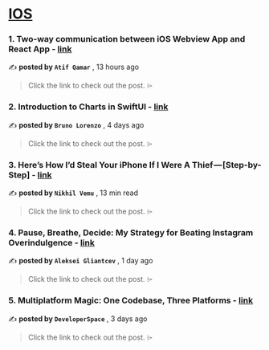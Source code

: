 
<h1><a href=https://medium.com/tag/ios/recommended target="_blank" rel="noopener noreferrer">IOS</a></h1>
<h3>1. Two-way communication between iOS Webview App and React App - <a href=https://medium.com/@atifqamar29/two-way-communication-between-ios-webview-app-and-react-app-eb4577976161?source=tag_recommended_feed---------0-84----------ios----------e0d20862_6e51_4f9b_8581_2256b1d95b64------- target="_blank" rel="noopener noreferrer">link</a></h3>

✍️ **posted by `Atif Qamar`** <date> , 13 hours ago</date>

<blockquote>Click the link to check out the post. ⌲</blockquote>

<h3>2. Introduction to Charts in SwiftUI - <a href=https://medium.com/@blorenzop/swiftui-charts-b6fa4aca46db?source=tag_recommended_feed---------1-107----------ios----------e0d20862_6e51_4f9b_8581_2256b1d95b64------- target="_blank" rel="noopener noreferrer">link</a></h3>

✍️ **posted by `Bruno Lorenzo`** <date> , 4 days ago</date>

<blockquote>Click the link to check out the post. ⌲</blockquote>

<h3>3. Here’s How I’d Steal Your iPhone If I Were A Thief — [Step-by-Step] - <a href=https://medium.com/macoclock/heres-how-i-d-steal-your-iphone-if-i-were-a-thief-step-by-step-1706499310ed?source=tag_recommended_feed---------2-85----------ios----------e0d20862_6e51_4f9b_8581_2256b1d95b64------- target="_blank" rel="noopener noreferrer">link</a></h3>

✍️ **posted by `Nikhil Vemu`** <date> , 13 min read</date>

<blockquote>Click the link to check out the post. ⌲</blockquote>

<h3>4. Pause, Breathe, Decide: My Strategy for Beating Instagram Overindulgence - <a href=https://medium.com/@aglyancev/pause-breathe-decide-my-strategy-for-beating-instagram-overindulgence-7cda5852b77f?source=tag_recommended_feed---------3-84----------ios----------e0d20862_6e51_4f9b_8581_2256b1d95b64------- target="_blank" rel="noopener noreferrer">link</a></h3>

✍️ **posted by `Aleksei Gliantcev`** <date> , 1 day ago</date>

<blockquote>Click the link to check out the post. ⌲</blockquote>

<h3>5. Multiplatform Magic: One Codebase, Three Platforms - <a href=https://medium.com/proandroiddev/exploring-firebase-authentication-in-compose-multiplatform-8a662a30ec8e?source=tag_recommended_feed---------4-107----------ios----------e0d20862_6e51_4f9b_8581_2256b1d95b64------- target="_blank" rel="noopener noreferrer">link</a></h3>

✍️ **posted by `DeveloperSpace`** <date> , 3 days ago</date>

<blockquote>Click the link to check out the post. ⌲</blockquote>

